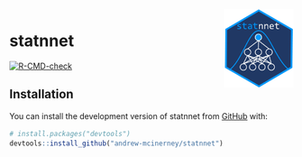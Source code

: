 
<!-- README.md is generated from README.Rmd. Please edit that file -->

<img src="man/figures/logo.png" align="right" height="139" />

# statnnet

<!-- badges: start -->

[![R-CMD-check](https://github.com/andrew-mcinerney/statnnet/workflows/R-CMD-check/badge.svg)](https://github.com/andrew-mcinerney/statnnet/actions)
<!-- badges: end -->

## Installation

You can install the development version of statnnet from
[GitHub](https://github.com/) with:

``` r
# install.packages("devtools")
devtools::install_github("andrew-mcinerney/statnnet")
```
